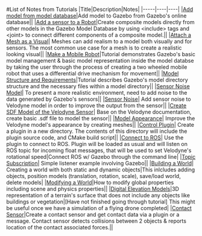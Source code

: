 #List of Notes from Tutorials
|Title|Description|Notes|
|-----|----|----|
|[Add model from model database][1]|Add model to Gazebo from Gazebo's online database||
|[Add a sensor to a Robot][2]|Create composite models directly from other models in the Gazebo Model Database by using \<include> tags and \<joint> to connect different components of a composite model.||
|[Attach a Mesh as a Visual][3]| Meshes can add realism to a model both visually and for sensors. The most common use case for a mesh is to create a realistic looking visual||
|[Make a Mobile Robot][4]|Tutorial demonstrates Gazebo's basic model management & basic model representation inside the model databse by taking the user through the process of creating a two wheeled mobile robot that uses a differential drive mechanism for movement||
|[Model Structure and Requirements][5]|Tutorial describes Gazebo's model directory structure and the necessary files within a model directory||
|[Sensor Noise Model][6]| To present a more realistic environment, need to add noise to the data generated by Gazebo's sensors||
|[Sensor Noise][7]| Add sensor noise to Velodyne model in order to improve the output from the sensor||
|[Create SDF Model of the Velodyne Sensor][8]| Base on the Velodyne documentation, create basic .sdf file to model the sensor||
|[Model Appearance][9]| Improve the Velodyne model's appearance by creating meshes||
|[Control Plugin][10]| Create a plugin in a new directory. The contents of this directory will include the plugin source code, and CMake build script||
|[Connect to ROS][11]| Use the plugin to connect to ROS. Plugin will be loaded as usual and will listen on ROS topic for incoming float messages, that will be used to set Velodyne's rotational speed|Connect ROS w/ Gazebo through the command line|
|[Topic Subscription][12]| Simple listener example involving Gazebo||
|[Building a World][13]| Creating a world with both static and dynamic objects|This inlcludes adding objects, position models (translation, rotation, scale), save/load world, delete models|
|[Modifying a World][14]|How to modify global properties including scene and physics properties||
|[Digital Elevation Models][15]|3D representation of a terrain's surface that does not include any objects like buildings or vegetation|[Have not finished going through tutorial] This might be useful once we have a simulation of a flying drone completed|
|[Contact Sensor][16]|Create a contact sensor and get contact data via a plugin or a message. Contact sensor detects collisions between 2 objects & reports location of the contact associated forces.||


[1]: gazebo_notes/add_model_from_model_database.md
[2]: gazebo_notes/add_sensor_to_robot.md
[3]: gazebo_notes/attach_meshes_notes.md
[4]: gazebo_notes/make_a_mobile_robot.md
[5]: gazebo_notes/model_structure_and_requirements_notes.md
[6]: gazebo_notes/sensor_noise_model_info.md
[7]: gazebo_notes/sensor_noise.md
[8]: gazebo_notes/velodyne_gazebo.md
[9]: gazebo_notes/model_appearance_notes.md
[10]: gazebo_notes/control_plugin.md
[11]: gazebo_notes/connect_to_ROS.md
[12]: gazebo_notes/topics_subscription.md
[13]: gazebo_notes/building-a-world.md
[14]: gazebo_notes/modifying-world.md
[15]: gazebo_notes/digital_elevation_models.md 
[16]: gazebo_notes/contact_sensor.md

